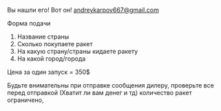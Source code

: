 Вы нашли его! Вот он! andreykarpov667@gmail.com

Форма подачи 
1. Название страны
2. Сколько покупаете ракет
3. На какую страну/страны кидаете ракету
4. На какой город/города

Цена за один запуск = 350$ 

Будьте внимательны при отправке сообщения дилеру, проверьте все перед отправкой (Хватит ли вам денег и тд)
количество ракет ограничено,
